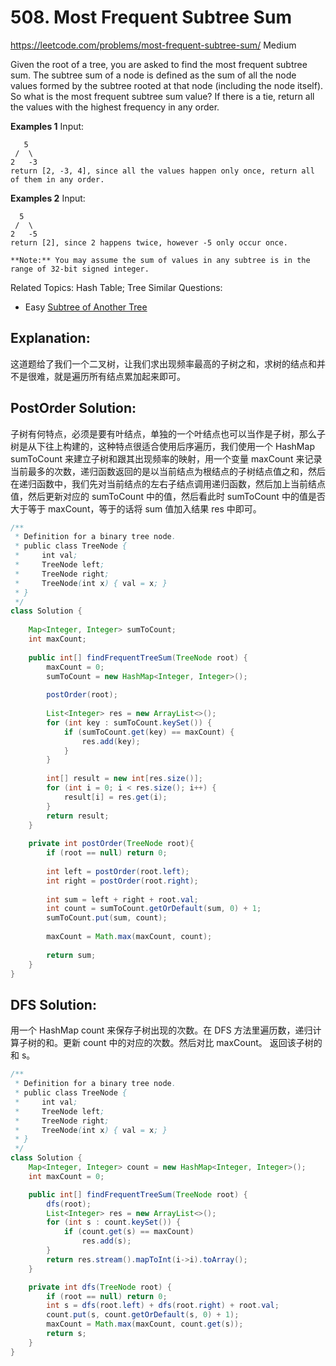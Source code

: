 # 508. Most Frequent Subtree Sum
<https://leetcode.com/problems/most-frequent-subtree-sum/>
Medium

Given the root of a tree, you are asked to find the most frequent subtree sum. The subtree sum of a node is defined as the sum of all the node values formed by the subtree rooted at that node (including the node itself). So what is the most frequent subtree sum value? If there is a tie, return all the values with the highest frequency in any order.

**Examples 1**
    Input:

       5
     /  \
    2   -3
    return [2, -3, 4], since all the values happen only once, return all of them in any order.

**Examples 2**
    Input:

      5
     /  \
    2   -5
    return [2], since 2 happens twice, however -5 only occur once.
    
    **Note:** You may assume the sum of values in any subtree is in the range of 32-bit signed integer.

Related Topics: Hash Table; Tree
Similar Questions: 
* Easy [Subtree of Another Tree](https://leetcode.com/problems/subtree-of-another-tree/)

## Explanation: 
这道题给了我们一个二叉树，让我们求出现频率最高的子树之和，求树的结点和并不是很难，就是遍历所有结点累加起来即可。


## PostOrder Solution: 
子树有何特点，必须是要有叶结点，单独的一个叶结点也可以当作是子树，那么子树是从下往上构建的，这种特点很适合使用后序遍历，我们使用一个 HashMap sumToCount 来建立子树和跟其出现频率的映射，用一个变量 maxCount 来记录当前最多的次数，递归函数返回的是以当前结点为根结点的子树结点值之和，然后在递归函数中，我们先对当前结点的左右子结点调用递归函数，然后加上当前结点值，然后更新对应的 sumToCount 中的值，然后看此时 sumToCount 中的值是否大于等于 maxCount，等于的话将 sum 值加入结果 res 中即可。

```java
/**
 * Definition for a binary tree node.
 * public class TreeNode {
 *     int val;
 *     TreeNode left;
 *     TreeNode right;
 *     TreeNode(int x) { val = x; }
 * }
 */
class Solution {
    
    Map<Integer, Integer> sumToCount;
    int maxCount;
    
    public int[] findFrequentTreeSum(TreeNode root) {
        maxCount = 0;
        sumToCount = new HashMap<Integer, Integer>();
        
        postOrder(root);
        
        List<Integer> res = new ArrayList<>();
        for (int key : sumToCount.keySet()) {
            if (sumToCount.get(key) == maxCount) {
                res.add(key);
            }
        }
        
        int[] result = new int[res.size()];
        for (int i = 0; i < res.size(); i++) {
            result[i] = res.get(i);
        }
        return result;
    }
    
    private int postOrder(TreeNode root){
        if (root == null) return 0;
        
        int left = postOrder(root.left);
        int right = postOrder(root.right);
        
        int sum = left + right + root.val;
        int count = sumToCount.getOrDefault(sum, 0) + 1;
        sumToCount.put(sum, count);
        
        maxCount = Math.max(maxCount, count);
        
        return sum;
    }
}
```

## DFS Solution: 
用一个 HashMap count 来保存子树出现的次数。在 DFS 方法里遍历数，递归计算子树的和。更新 count 中的对应的次数。然后对比 maxCount。 返回该子树的和 s。

```java
/**
 * Definition for a binary tree node.
 * public class TreeNode {
 *     int val;
 *     TreeNode left;
 *     TreeNode right;
 *     TreeNode(int x) { val = x; }
 * }
 */
class Solution {
    Map<Integer, Integer> count = new HashMap<Integer, Integer>();
    int maxCount = 0;

    public int[] findFrequentTreeSum(TreeNode root) {
        dfs(root);
        List<Integer> res = new ArrayList<>();
        for (int s : count.keySet()) {
            if (count.get(s) == maxCount)
                res.add(s);
        }
        return res.stream().mapToInt(i->i).toArray();
    }

    private int dfs(TreeNode root) {
        if (root == null) return 0;
        int s = dfs(root.left) + dfs(root.right) + root.val;
        count.put(s, count.getOrDefault(s, 0) + 1);
        maxCount = Math.max(maxCount, count.get(s));
        return s;
    }
}
```